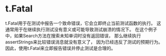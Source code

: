 # t.Fatal
t.Fatal用于在测试中报告一个致命错误，它会立即终止当前测试函数的执行。
这通常用于在继续执行测试没有意义或可能导致测试崩溃的情况下。
在这个例子中，如果Search方法在搜索未知单词时没有返回错误，
那么继续执行assertStrings来比较错误消息就没有意义了，
因为已经违反了测试的预期行为。因此，使用t.Fatal来立即报告错误并停止测试是合理的。